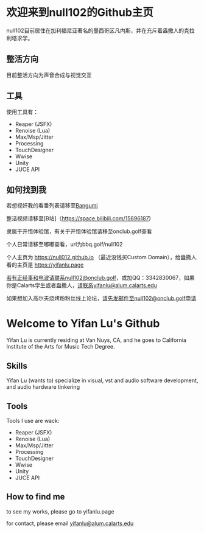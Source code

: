 # 欢迎来到null102的Github主页

null102目前居住在加利福尼亚著名的墨西哥区凡内斯，并在充斥着盎撒人的克拉利塔求学。

## 整活方向
目前整活方向为声音合成与视觉交互

## 工具
使用工具有：

- Reaper (JSFX)
- Renoise (Lua)
- Max/Msp/Jitter
- Processing
- TouchDesigner
- Wwise
- Unity
- JUCE API

## 如何找到我

若想视奸我的看番列表请移至[Bangumi](https://bangumi.tv/user/null102)

整活视频请移至[B站]（https://space.bilibili.com/15696187)

隶属于开悟体验馆，有关于开悟体验馆请移至onclub.golf查看

个人日常请移至嘟嘟查看，url为bbq.golf/null102

个人主页为 https://null012.github.io （最近没钱买Custom Domain），给盎撒人看的主页是 https://yifanlu.page

若有正经事和电波请联系null102@onclub.golf，或加QQ：3342830067，如果你是Calarts学生或者盎撒人，请联系yifanlu@alum.calarts.edu

如果想加入高尔夫烧烤粉粉丝线上论坛，请先发邮件至null102@onclub.golf申请

# Welcome to Yifan Lu's Github

Yifan Lu is currently residing at Van Nuys, CA, and he goes to California Institute of the Arts for Music Tech Degree.

## Skills

Yifan Lu (wants to) specialize in visual, vst and audio software development, and audio hardware tinkering

## Tools

Tools I use are wack:

- Reaper (JSFX)
- Renoise (Lua)
- Max/Msp/Jitter
- Processing
- TouchDesigner
- Wwise
- Unity
- JUCE API

## How to find me

to see my works, please go to yifanlu.page

for contact, please email yifanlu@alum.calarts.edu



